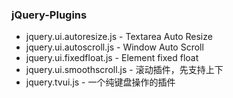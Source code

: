 ### jQuery-Plugins
  * jquery.ui.autoresize.js     - Textarea Auto Resize
  * jquery.ui.autoscroll.js     - Window Auto Scroll
  * jquery.ui.fixedfloat.js     - Element fixed float
  * jquery.ui.smoothscroll.js   - 滚动插件，先支持上下 
  * jquery.tvui.js              - 一个纯键盘操作的插件
